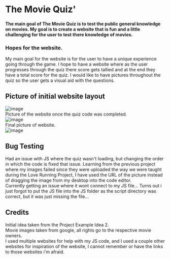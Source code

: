 # The Movie Quiz'

#### The main goal of The Movie Quiz is to test the public general knowledge on movies. My goal is to create a website that is fun and a little challenging for the user to test there knowledge of movies.

### Hopes for the website.
My main goal for the website is for the user to have a unique experience going through the game. I hope to have a website where as the user progresses through the quiz there score gets tallied and at the end they have a total score for the quiz. I would like to have pictures throughout the quiz so the user gets a visual aid with the questions.

## Picture of initial website layout
![image](https://user-images.githubusercontent.com/87777851/137168615-6ee3d767-eb72-4ca9-9585-26204c04266b.png)
<br>
Picture of the website once the quiz code was completed. <br>
![image](https://user-images.githubusercontent.com/87777851/137411551-35abb1ad-393c-446a-9b64-2a44c83e01fe.png)
<br>
Final picture of website. <br>
![image](https://user-images.githubusercontent.com/87777851/137767594-81285aea-7276-4481-a66a-1c1d3c6ed374.png)


## Bug Testing
Had an issue with JS where the quiz wasn't loading, but changing the order in which the code is fixed that issue. Learning from the previous project where my images failed since they were uploaded the way we were taught during the Love Running Project, I have used the URL of the picture instead of dragging the image from my desktop into the code editor.
<br>
Currently getting an issue where it wont connect to my JS file... Turns out i just forgot to put the JS file into the JS folder as the script directory was correct, but it was just missing the file...




## Credits
Initial idea taken from the Project Example Idea 2. <br>
Movie images taken from google, all rights go to the respective movie owners.<br>
I used multiple websites for help with my JS code, and I used a couple other websites for inspiration of the website, I cannot remember or have the links to those websites i'm afraid.
